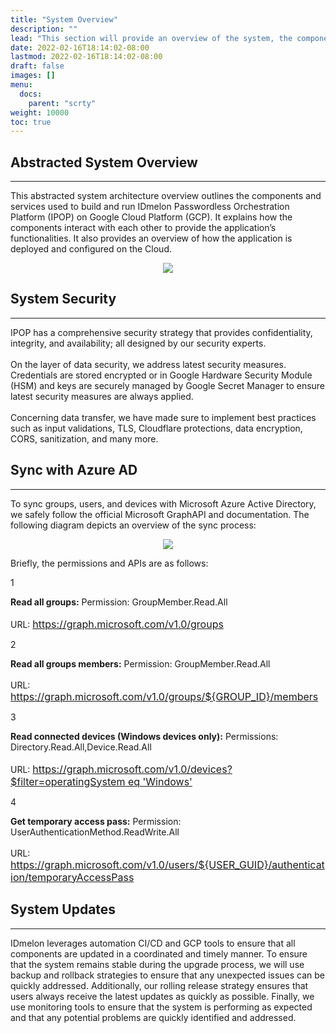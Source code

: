 ```yaml
---
title: "System Overview"
description: ""
lead: "This section will provide an overview of the system, the components that make up the system, and the key components for IT managers. It worth mentioning that the system is designed to be intuitive and user-friendly and can be tailored for any business with any size. IDmelon is built on a robust and scalable cloud infrastructure, using the latest security standards and technologies (such as Google HSM) to ensure the highest levels of data protection and privacy. IDmelon offers a wide range of services and integrations, including single sign-on, Azure AD integration, user management, and access control as well as its main service that enables FIDO in many environments; whether it is on-premise or cloud based. It is also designed to be highly scalable and customizable for enterprise organizations, allowing us to easily adapt it to their infrastructure and environments needs."
date: 2022-02-16T18:14:02-08:00
lastmod: 2022-02-16T18:14:02-08:00
draft: false
images: []
menu:
  docs:
    parent: "scrty"
weight: 10000
toc: true
---
```


## Abstracted System Overview

<hr class="hr-line">

<p>This abstracted system architecture overview outlines the components and services used to build and run IDmelon Passwordless Orchestration Platform (IPOP) on Google Cloud Platform (GCP). It explains how the components interact with each other to provide the application’s functionalities. It also provides an overview of how the application is deployed and configured on the Cloud.<p>

<div align="center">
    <img src="/images/vendor/Security/Security_5.png" class="doc-img-frame">
</div>

## System Security

<hr class="hr-line">

<p>
IPOP has a comprehensive security strategy that provides confidentiality, integrity, and availability; all designed by our security experts. <br></br>
On the layer of data security, we address latest security measures. Credentials are stored encrypted or in Google Hardware Security Module (HSM) and keys are securely managed by Google Secret Manager to ensure latest security measures are always applied. <br></br>
Concerning data transfer, we have made sure to implement best practices such as input validations, TLS, Cloudflare protections, data encryption, CORS, sanitization, and many more.
</p>

## Sync with Azure AD

<hr class="hr-line">

<p>
To sync groups, users, and devices with Microsoft Azure Active Directory, we safely follow the official Microsoft GraphAPI and documentation. The following diagram depicts an overview of the sync process:
</p>

<div align="center">
    <img src="/images/vendor/Security/Security_6.png" class="doc-img-frame">
</div>

<p>Briefly, the permissions and APIs are as follows:</p>

<div class="step-row-container">
  <div class="step-column step-count-size">
    <p class="step-counter">1</p>
  </div>
  <div class="card-column">
    <div class="step-text" >
      <div class="card-body">
        <p> <span style="font-weight:bold">Read all groups:</span> Permission: GroupMember.Read.All <br></br> URL: <a href="https://graph.microsoft.com/v1.0/groups" style="font-size:16px;">https://graph.microsoft.com/v1.0/groups</a>
        </p>
      </div>
    </div>
  </div>
</div>

<div class="step-row-container">
  <div class="step-column step-count-size">
    <p class="step-counter">2</p>
  </div>
  <div class="card-column">
    <div class="step-text" >
      <div class="card-body">
        <p> <span style="font-weight:bold">Read all groups members:</span> Permission: GroupMember.Read.All <br></br> URL: <a href="https://graph.microsoft.com/v1.0/groups/${GROUP_ID}/members" style="font-size:16px;">https://graph.microsoft.com/v1.0/groups/${GROUP_ID}/members</a>
        </p>
      </div>
    </div>
  </div>
</div>

<div class="step-row-container">
  <div class="step-column step-count-size">
    <p class="step-counter">3</p>
  </div>
  <div class="card-column">
    <div class="step-text" >
      <div class="card-body">
        <p> <span style="font-weight:bold">Read connected devices (Windows devices only):</span> Permissions: Directory.Read.All,Device.Read.All <br></br> URL: <a href="https://graph.microsoft.com/v1.0/devices?$filter=operatingSystem" style="font-size:16px;">https://graph.microsoft.com/v1.0/devices?$filter=operatingSystem eq 'Windows'</a>
        </p>
      </div>
    </div>
  </div>
</div>

<div class="step-row-container">
  <div class="step-column step-count-size">
    <p class="step-counter">4</p>
  </div>
  <div class="card-column">
    <div class="step-text" >
      <div class="card-body">
        <p> <span style="font-weight:bold">Get temporary access pass:</span> Permission: UserAuthenticationMethod.ReadWrite.All <br></br> URL: <a href="https://graph.microsoft.com/v1.0/users/${USER_GUID}/authentication/temporaryAccessPassMethods" style="font-size:16px;">https://graph.microsoft.com/v1.0/users/${USER_GUID}/authentication/temporaryAccessPass</a>
        </p>
      </div>
    </div>
  </div>
</div>

## System Updates

<hr class="hr-line">

<p>IDmelon leverages automation CI/CD and GCP tools to ensure that all components are updated in a coordinated and timely manner. To ensure that the system remains stable during the upgrade process, we will use backup and rollback strategies to ensure that any unexpected issues can be quickly addressed. Additionally, our rolling release strategy ensures that users always receive the latest updates as quickly as possible. Finally, we use monitoring tools to ensure that the system is performing as expected and that any potential problems are quickly identified and addressed.</p>

